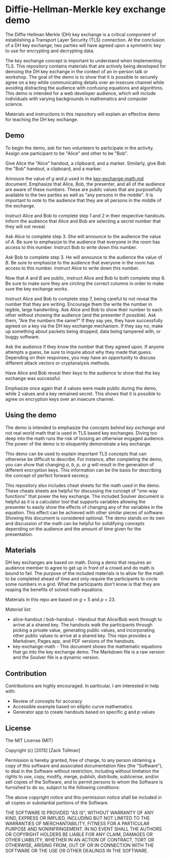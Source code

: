 # Diffie-Hellman-Merkle key exchange demo

The Diffie Hellman Merkle (DH) key exchange is a critical component of establishing a Transport Layer Security (TLS) connection. At the conclusion of a DH key exchange, two parties will have agreed upon a symmetric key to use for encrypting and decrypting data.

The key exchange concept is important to understand when implementing TLS. This repository contains materials that are actively being developed for demoing the DH key exchange in the context of an in-person talk or workshop. The goal of the demo is to show that it is possible to securely agree on a key while communicating details over an insecure channel while avoiding distracting the audience with confusing equations and algorithms. This demo is intended for a web developer audience, which will include individuals with varying backgrounds in mathematics and computer science.

Materials and instructions in this repository will explain an effective demo for teaching the DH key exchange.

## Demo

To begin the demo, ask for two volunteers to participate in the activity. Assign one participant to be "Alice" and other to be "Bob".

Give Alice the "Alice" handout, a clipboard, and a marker. Similarly, give Bob the "Bob" handout, a clipboard, and a marker.

Annouce the value of *g* and *p* used in the [key-exchange-math.md](https://github.com/tollmanz/diffie-hellman-key-exchange-demo/blob/master/raw/key-exchange-math.md) document. Emphasize that Alice, Bob, the presenter, and all of the audience are aware of these numbers. These are public values that are purposefully available to the two parties as well as "any persons in the middle". It is important to note to the audience that they are all persons in the middle of the exchange.

Instruct Alice and Bob to complete step 1 and 2 in their respective handouts. Inform the audience that Alice and Bob are selecting a secret number that they will not reveal.

Ask Alice to complete step 3. She will announce to the audience the value of *A*. Be sure to emphasize to the audience that everyone in the room has access to this number. Instruct Bob to write down this number.

Ask Bob to complete step 3. He will announce to the audience the value of *B*. Be sure to emphasize to the audience that everyone in the room has access to this number. Instruct Alice to write down this number.

Now that *A* and *B* are public, instruct Alice and Bob to both complete step 6. Be sure to make sure they are circling the correct columns in order to make sure the key exchange works.

Instruct Alice and Bob to complete step 7, being careful to not reveal the number that they are writing. Encourage them the write the number in legible, large handwriting. Ask Alice and Bob to show their number to each other without showing the audience (and the presenter if possible). Ask them, "Are the numbers the same?" If they say yes, they have successfully agreed on a key via the DH key exchange mechanism. If they say no, make up something about packets being dropped, data being tampered with, or buggy software.

Ask the audience if they know the number that they agreed upon. If anyone attempts a guess, be sure to inquire about why they made that guess. Depending on their responses, you may have an opportunity to discuss different attack vectors or cryptanalysis methods.

Have Alice and Bob reveal their keys to the audience to show that the key exchange was successful.

Emphasize once again that 4 values were made public during the demo, while 2 values and a key remained secret. This shows that it is possible to agree on encryption keys over an insecure channel.

## Using the demo

The demo is intended to emphasize the *concepts behind key exchange* and not real world math that is used in TLS based key exchanges. Diving too deep into the math runs the risk of loosing an otherwise engaged audience. The power of the demo is to eloquently demonstrate a key exchange. 

This demo can be used to explain important TLS concepts that can otherwise be difficult to describe. For instance, after completing the demo, you can show that changing *a*, *b*, *p*, or *g* will result in the generation of different encryption keys. This information can be the basis for describing the concept of perfect forward secrecy.

This repository also includes cheat sheets for the math used in the demo. These cheats sheets are helpful for discussing the concept of "one-way functions" that power the key exchange. The included Soulver document is helpful as it is a calculator tool that supports variables allowing the presenter to easily show the effects of changing any of the variables in the equation. This effect can be achieved with other similar pieces of software. Showing this document is considered optional. The demo stands on its own and discussion of the math can be helpful for solidifying concepts depending on the audience and the amount of time given for the presentation.

## Materials

DH key exchanges are based on math. Doing a demo that requires an audience member to agree to get up in front of a crowd and do math is bound to fail. The purpose of the included materials is to allow for the math to be completed ahead of time and only require the participants to circle some numbers in a grid. What the participants don't know is that they are reaping the benefits of solved math equations.

Materials in this repo are based on *g* = 5 and *p* = 23.

*Material list*:

* alice-handout / bob-handout - Handout that Alice/Bob work through to arrive at a shared key. The handouts walk the participants through picking a private value, generating public values, and incorporating other public values to arrive at a shared key. This repo provides a Markdown, Pages.app, and PDF versions of the handouts.
* key-exchange-math - This document shows the mathematic equations that go into the key exchange demo. The Markdown file is a raw version and the Soulver file is a dynamic version.


## Contribution

Contributions are highly encouraged. In particular, I am interested in help with:

* Review of concepts for accuracy
* Accessible example based on elliptic curve mathematics
* Generator app to create handouts based on specific *g* and *p* values

## License

The MIT License (MIT)

Copyright (c) [2015] [Zack Tollman]

Permission is hereby granted, free of charge, to any person obtaining a copy of this software and associated documentation files (the "Software"), to deal in the Software without restriction, including without limitation the rights to use, copy, modify, merge, publish, distribute, sublicense, and/or sell copies of the Software, and to permit persons to whom the Software is furnished to do so, subject to the following conditions:

The above copyright notice and this permission notice shall be included in all copies or substantial portions of the Software.

THE SOFTWARE IS PROVIDED "AS IS", WITHOUT WARRANTY OF ANY KIND, EXPRESS OR IMPLIED, INCLUDING BUT NOT LIMITED TO THE WARRANTIES OF MERCHANTABILITY, FITNESS FOR A PARTICULAR PURPOSE AND NONINFRINGEMENT. IN NO EVENT SHALL THE AUTHORS OR COPYRIGHT HOLDERS BE LIABLE FOR ANY CLAIM, DAMAGES OR OTHER LIABILITY, WHETHER IN AN ACTION OF CONTRACT, TORT OR OTHERWISE, ARISING FROM, OUT OF OR IN CONNECTION WITH THE SOFTWARE OR THE USE OR OTHER DEALINGS IN THE SOFTWARE.

